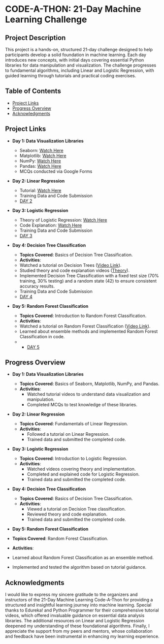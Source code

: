
# CODE-A-THON: 21-Day Machine Learning Challenge


## Project Description

This project is a hands-on, structured 21-day challenge designed to help participants develop a solid foundation in machine learning. Each day introduces new concepts, with initial days covering essential Python libraries for data manipulation and visualization. The challenge progresses to fundamental algorithms, including Linear and Logistic Regression, with guided learning through tutorials and practical coding exercises.
## Table of Contents

- [Project Links](#project-links)
- [Progress Overview](#progress-overview)
- [Acknowledgments](#acknowledgments)
## Project Links

- **Day 1: Data Visualization Libraries**
  - Seaborn: [Watch Here](https://www.youtube.com/watch?v=TLdXM0A7SR8&ab_channel=edureka%21)
  - Matplotlib: [Watch Here](https://www.youtube.com/watch?v=yZTBMMdPOww&ab_channel=edureka%21)
  - NumPy: [Watch Here](https://www.youtube.com/watch?v=xECXZ3tyONo&ab_channel=PythonProgrammer)
  - Pandas: [Watch Here](https://www.youtube.com/watch?v=iGFdh6_FePU&ab_channel=PythonProgrammer)
  - MCQs conducted via Google Forms

- **Day 2: Linear Regression**
  - Tutorial: [Watch Here](https://youtu.be/O2Cw82YR5Bo?feature=shared)
  - Training Data and Code Submission
  - [DAY 2](https://github.com/Mahesh-ch06/AIML_Code-A-Thon/blob/main/DAY2.ipynb)

- **Day 3: Logistic Regression**
    - Theory of Logistic Regression: [Watch Here](https://youtu.be/r8OjlgWpAI0?si=apajTdMpSmv29iee)
    - Code Explanation: [Watch Here](https://youtu.be/My4JgIeFdWk?si=OCejeUQ2xJG8AusT)
    - Training Data and Code Submission
    - [DAY 3](https://github.com/Mahesh-ch06/AIML_Code-A-Thon/blob/main/DAY_3.ipynb)
 
- **Day 4: Decision Tree Classification**
    - **Topics Covered**: Basics of Decision Tree Classification.
    - **Activities**: 
    - Watched a tutorial on Decision Trees ([Video Link](https://youtu.be/k3SYtpv5y6Y?si=Qk-I8jeDyKy3OuAc)).
    - Studied theory and code explanation videos ([Theory](https://youtu.be/RmajweUFKvM?si=xjjlPUMR6crLigFi)).
    - Implemented Decision Tree Classification with a fixed test size (70% training, 30% testing) and a random state (42) to ensure consistent accuracy results.
    - Training Data and Code Submission
    - [DAY 4](https://github.com/Mahesh-ch06/AIML_Code-A-Thon/blob/main/DAY_4.ipynb)
  
- **Day 5: Random Forest Classification**
  - **Topics Covered**: Introduction to Random Forest Classification.
  - **Activities**: 
  - Watched a tutorial on Random Forest Classification ([Video Link](https://youtu.be/NaJ7F29OJkE?si=67v4HUtFKSUdVlVG)).
  - Learned about ensemble methods and implemented Random Forest Classification in code.
  - - [DAY 5](https://github.com/Mahesh-ch06/AIML_Code-A-Thon/blob/main/DAY_5.ipynb)
## Progress Overview

- **Day 1: Data Visualization Libraries**
  - **Topics Covered**: Basics of Seaborn, Matplotlib, NumPy, and Pandas.
  - **Activities**: 
    - Watched tutorial videos to understand data visualization and manipulation.
    - Completed MCQs to test knowledge of these libraries.

- **Day 2: Linear Regression**
  - **Topics Covered**: Fundamentals of Linear Regression.
  - **Activities**: 
    - Followed a tutorial on Linear Regression.
    - Trained data and submitted the completed code.

- **Day 3: Logistic Regression**
  - **Topics Covered**: Introduction to Logistic Regression.
  - **Activities**: 
    - Watched videos covering theory and implementation.
    - Completed and explained code for Logistic Regression.
    - Trained data and submitted the completed code.

- **Day 4: Decision Tree Classification**
  - **Topics Covered**: Basics of Decision Tree Classification.
  - **Activities**: 
    - Viewed a tutorial on Decision Tree classification.
    - Reviewed theory and code explanation.
    - Trained data and submitted the completed code.

- **Day 5: Random Forest Classification**
 - **Topics Covered**: Random Forest Classification.
 - **Activities**: 
  - Learned about Random Forest Classification as an ensemble method.
  - Implemented and tested the algorithm based on tutorial guidance.
## Acknowledgments

I would like to express my sincere gratitude to the organizers and instructors of the 21-Day Machine Learning Code-A-Thon for providing a structured and insightful learning journey into machine learning. Special thanks to Edureka! and Python Programmer for their comprehensive tutorial videos, which offered invaluable guidance on essential data analysis libraries. The additional resources on Linear and Logistic Regression deepened my understanding of these foundational algorithms. Finally, I appreciate the support from my peers and mentors, whose collaboration and feedback have been instrumental in enhancing my learning experience.
